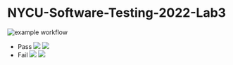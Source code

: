 NYCU-Software-Testing-2022-Lab3
===
![example workflow](https://github.com/DerrickPikachu/ST-2022-310553034/actions/workflows/javaCI.yaml/badge.svg)
- Pass
![](https://i.imgur.com/oRtOkld.png)
![](https://i.imgur.com/UPn5tzm.png)
- Fail
![](https://i.imgur.com/nml8QZG.png)
![](https://i.imgur.com/ce88siR.png)